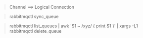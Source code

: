 > Channel ==> Logical Connection

> rabbitmqctl sync_queue  

> rabbitmqctl list_queues | awk '$1 ~ /xyz/ { print $1 }' | xargs -L1 rabbitmqctl delete_queue
